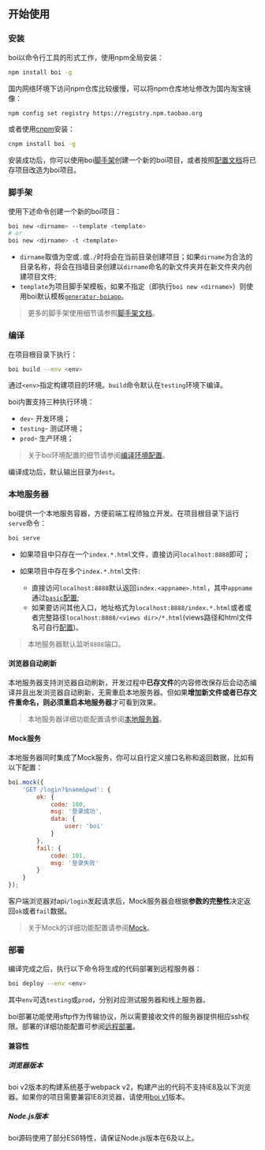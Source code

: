 ## 开始使用

### 安装

boi以命令行工具的形式工作，使用npm全局安装：

```bash
npm install boi -g
```

国内网络环境下访问npm仓库比较缓慢，可以将npm仓库地址修改为国内淘宝镜像：

```bash
npm config set registry https://registry.npm.taobao.org
```

或者使用[cnpm](https://cnpmjs.org/)安装：

```bash
cnpm install boi -g
```

安装成功后，你可以使用boi[脚手架](_start-scaffold.md)创建一个新的boi项目，或者按照[配置文档](_config.md)将已存项目改造为boi项目。


### 脚手架

使用下述命令创建一个新的boi项目：
```bash
boi new <dirname> --template <template>
# or
boi new <dirname> -t <template>
```

* `dirname`取值为空或`.`或`./`时将会在当前目录创建项目；如果`dirname`为合法的目录名称，将会在挡墙目录创建以`dirname`命名的新文件夹并在新文件夹内创建项目文件;
* `template`为项目脚手架模板，如果不指定（即执行`boi new <dirname>`）则使用boi默认模板[`generator-boiapp`](https://github.com/boijs/generator-boiapp)。

> 更多的脚手架使用细节请参照[脚手架文档](_start-scaffold.md)。

### 编译

在项目根目录下执行：

```bash
boi build --env <env>
```

通过`<env>`指定构建项目的环境。`build`命令默认在`testing`环境下编译。

boi内置支持三种执行环境：
* `dev`- 开发环境；
* `testing`- 测试环境；
* `prod`- 生产环境；

> 关于boi环境配置的细节请参阅[编译环境配置](_config-env.md)。

编译成功后，默认输出目录为`dest`。

### 本地服务器
boi提供一个本地服务容器，方便前端工程师独立开发。在项目根目录下运行`serve`命令：

```bash
boi serve
```

* 如果项目中只存在一个`index.*.html`文件，直接访问`localhost:8888`即可；

* 如果项目中存在多个`index.*.html`文件:
  * 直接访问`localhost:8888`默认返回`index.<appname>.html`，其中`appname`通过[`basic`配置](_config-basic.md);
  * 如果要访问其他入口，地址格式为`localhost:8888/index.*.html`或者或者完整路径`localhost:8888/<views dir>/*.html`(views路径和html文件名可自行[配置](_config-html.md))。

> 本地服务器默认监听`8888`端口。

#### 浏览器自动刷新

本地服务器支持浏览器自动刷新，开发过程中**已存文件**的内容修改保存后会动态编译并且出发浏览器自动刷新，无需重启本地服务器。但如果**增加新文件或者已存文件重命名，则必须重启本地服务器**才可看到效果。

> 本地服务器详细功能配置请参阅[本地服务器](_devserver.md)。

#### Mock服务

本地服务器同时集成了Mock服务，你可以自行定义接口名称和返回数据，比如有以下配置：

```JavaScript
boi.mock({
    'GET /login?$name&pwd': {
        ok: {
            code: 100,
            msg: '登录成功',
            data: {
                user: 'boi'
            }
        },
        fail: {
            code: 101,
            msg: '登录失败'
        }
    }
});
```

客户端浏览器对api`/login`发起请求后，Mock服务器会根据**参数的完整性**决定返回`ok`或者`fail`数据。

> 关于Mock的详细功能配置请参阅[Mock](_devserver-mock.md)。

### 部署

编译完成之后，执行以下命令将生成的代码部署到远程服务器：

```bash
boi deploy --env <env>
```

其中`env`可选`testing`或`prod`，分别对应测试服务器和线上服务器。

boi部署功能使用sftp作为传输协议，所以需要接收文件的服务器提供相应ssh权限。部署的详细功能配置可参阅[远程部署](_deploy.md)。

#### 兼容性
##### 浏览器版本
boi v2版本的构建系统基于webpack v2，构建产出的代码不支持IE8及以下浏览器。如果你的项目需要兼容IE8浏览器，请使用[boi v1](https://zhoujunpeng.gitbooks.io/boi/content/)版本。

##### Node.js版本
boi源码使用了部分ES6特性，请保证Node.js版本在6及以上。
